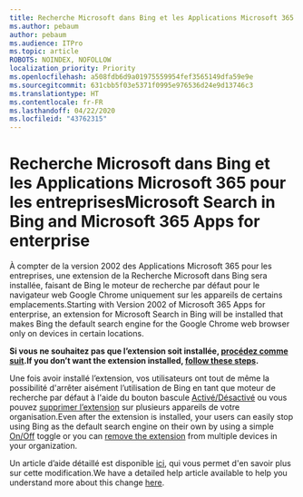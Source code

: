 ```yaml
---
title: Recherche Microsoft dans Bing et les Applications Microsoft 365 pour les entreprises
ms.author: pebaum
author: pebaum
ms.audience: ITPro
ms.topic: article
ROBOTS: NOINDEX, NOFOLLOW
localization_priority: Priority
ms.openlocfilehash: a508fdb6d9a01975559954fef3565149dfa59e9e
ms.sourcegitcommit: 631cbb5f03e5371f0995e976536d24e9d13746c3
ms.translationtype: HT
ms.contentlocale: fr-FR
ms.lasthandoff: 04/22/2020
ms.locfileid: "43762315"
---
```

# <a name="microsoft-search-in-bing-and-microsoft-365-apps-for-enterprise"></a><span data-ttu-id="5c15a-102">Recherche Microsoft dans Bing et les Applications Microsoft 365 pour les entreprises</span><span class="sxs-lookup"><span data-stu-id="5c15a-102">Microsoft Search in Bing and Microsoft 365 Apps for enterprise</span></span>

<span data-ttu-id="5c15a-103">À compter de la version 2002 des Applications Microsoft 365 pour les entreprises, une extension de la Recherche Microsoft dans Bing sera installée, faisant de Bing le moteur de recherche par défaut pour le navigateur web Google Chrome uniquement sur les appareils de certains emplacements.</span><span class="sxs-lookup"><span data-stu-id="5c15a-103">Starting with Version 2002 of Microsoft 365 Apps for enterprise, an extension for Microsoft Search in Bing will be installed that makes Bing the default search engine for the Google Chrome web browser only on devices in certain locations.</span></span>

<span data-ttu-id="5c15a-104">**Si vous ne souhaitez pas que l’extension soit installée, [procédez comme suit](https://docs.microsoft.com/deployoffice/microsoft-search-bing#how-to-exclude-the-extension-for-microsoft-search-in-bing-from-being-installed).**</span><span class="sxs-lookup"><span data-stu-id="5c15a-104">**If you don’t want the extension installed, [follow these steps](https://docs.microsoft.com/deployoffice/microsoft-search-bing#how-to-exclude-the-extension-for-microsoft-search-in-bing-from-being-installed).**</span></span>

<span data-ttu-id="5c15a-105">Une fois avoir installé l’extension, vos utilisateurs ont tout de même la possibilité d'arrêter aisément l’utilisation de Bing en tant que moteur de recherche par défaut à l'aide du bouton bascule [Activé/Désactivé](https://docs.microsoft.com/deployoffice/microsoft-search-bing#change-whether-bing-is-the-default-search-engine-for-google-chrome) ou vous pouvez [supprimer l’extension](https://docs.microsoft.com/deployoffice/microsoft-search-bing#how-to-remove-the-extension-after-its-been-installed) sur plusieurs appareils de votre organisation.</span><span class="sxs-lookup"><span data-stu-id="5c15a-105">Even after the extension is installed, your users can easily stop using Bing as the default search engine on their own by using a simple [On/Off](https://docs.microsoft.com/deployoffice/microsoft-search-bing#change-whether-bing-is-the-default-search-engine-for-google-chrome) toggle or you can [remove the extension](https://docs.microsoft.com/deployoffice/microsoft-search-bing#how-to-remove-the-extension-after-its-been-installed) from multiple devices in your organization.</span></span>

<span data-ttu-id="5c15a-106">Un article d’aide détaillé est disponible [ici](https://docs.microsoft.com/deployoffice/microsoft-search-bing), qui vous permet d'en savoir plus sur cette modification.</span><span class="sxs-lookup"><span data-stu-id="5c15a-106">We have a detailed help article available to help you understand more about this change [here](https://docs.microsoft.com/deployoffice/microsoft-search-bing).</span></span>